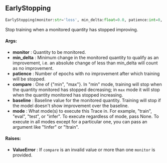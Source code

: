 ## EarlyStopping
```python
EarlyStopping(monitor:str='loss', min_delta:float=0.0, patience:int=0, compare:str='min', baseline:Union[float, NoneType]=None, mode:str='eval') -> None
```
Stop training when a monitored quantity has stopped improving.


#### Args:

* **monitor** :  Quantity to be monitored.
* **min_delta** :  Minimum change in the monitored quantity to qualify as an improvement, i.e. an        absolute change of less than min_delta will count as no improvement.
* **patience** :  Number of epochs with no improvement after which training will be stopped.
* **compare** :  One of {"min", "max"}. In "min" mode, training will stop when the quantity monitored        has stopped decreasing; in `max` mode it will stop when the quantity monitored has stopped increasing.
* **baseline** :  Baseline value for the monitored quantity. Training will stop if the model doesn't        show improvement over the baseline.
* **mode** :  What mode(s) to execute this Trace in. For example, "train", "eval", "test", or "infer". To execute        regardless of mode, pass None. To execute in all modes except for a particular one, you can pass an argument        like "!infer" or "!train".

#### Raises:

* **ValueError** :  If `compare` is an invalid value or more than one `monitor` is provided.